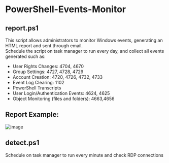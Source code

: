 # PowerShell-Events-Monitor

## report.ps1

This script allows administrators to monitor Windows events, generating an HTML report and sent through email.  
Schedule the script on task manager to run every day, and collect all events generated such as: 

- User Rights Changes: 4704, 4670 
- Group Settings: 4727, 4728, 4729 
- Account Creation: 4720, 4726, 4732, 4733 
- Event Log Clearing: 1102 
- PowerShell Transcripts 
- User Login/Authentication Events: 4624, 4625 
- Object Monitoring (files and folders): 4663,4656 

## Report Example:
![image](https://user-images.githubusercontent.com/104074960/164303694-aeab83d0-87f4-48fe-a91d-ec75d37d1d41.png)

## detect.ps1

Schedule on task manager to run every minute and check RDP connections